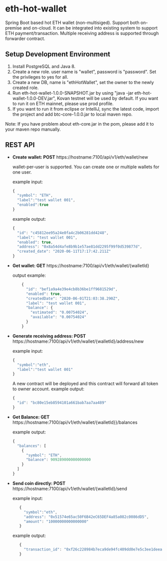 # eth-hot-wallet
Spring Boot based hot ETH wallet (non-multisiged). Support both on-premise and on-cloud. It can be integrated into existing system to support ETH payment/transaction. Multiple receiving address is supported through forwarder contract.

## Setup Development Environment
1. Install PostgreSQL and Java 8.
2. Create a new role. user name is "wallet", password is "password". Set the privileges to yes for all.
3. Create a new DB, name is "ethHotWallet", set the owner to the newly created role.
4. Run eth-hot-wallet-1.0.0-SNAPSHOT.jar by using "java -jar eth-hot-wallet-1.0.0-DEV.jar", Kovan testnet will be used by default. If you want to run it on ETH mainnet, please use prod profile.
5. If you want to run it from eclipse or IntelliJ, sync the latest code, import the project and add btc-core-1.0.0.jar to local maven repo.

Note: If you have problem about eth-core.jar in the pom, please add it to your maven repo manually.

## REST API 

- **Create wallet:  POST** https://hostname:7100/api/v1/eth/wallet/new

    wallet-per-user is supported. You can create one or multiple wallets for one user.
  
  example input:
  ```javascript
  {
  	"symbol": "ETH",
  	"label":"test wallet 001",
  	"enabled":true
  }
  ```
  
  example output:
  ```javascript
  {
    "id": "c45812ee95a24e0fa4c2b06281dd4248",
    "label": "test wallet 001",
    "enabled": true,
    "address": "0x8a54d4afe8b9b1e57ae81dd2295f99f0d539877d",
    "created_date": "2020-06-11T17:17:42.211Z"
  }
  ```

  
 - **Get wallet:  GET**  https://hostname:7100/api/v1/eth/wallet/{walletId}

    output example:
    ```javascript
        {
          "id": "bef1a9a4e39e4cb8b36be1ff9681529d",
          "enabled": true,
          "createdDate": "2020-06-01T21:03:38.290Z",
          "label": "test wallet 001",
          "balance": {
            "estimated": "0.00754024",
            "available": "0.00754024"
          }
        }
    ```

- **Generate receiving address:  POST**   https://hostname:7100/api/v1/eth/wallet/{walletId}/address/new

    example input:
    ```javascript
    {
      "symbol":"eth",
      "label":"test wallet 001"
    }
    ```
  
    A new contract will be deployed and this contract will forward all token to owner account. 
    example output:
    ```javascript
    {
      "id": "bc80e15eb8594101a661bab7aa7aa489"
    }
    ```

- **Get Balance:  GET**   https://hostname:7100/api/v1/eth/wallet/{walletId}}/balances

    example output:
    ```javascript
    {
      "balances": [
        {
          "symbol": "ETH",
          "balance": 909289000000000000
        }
      ]
    }
    ```

- **Send coin directly:   POST**   https://hostname:7100/api/v1/eth/wallet/{walletId}/send

   example input:
    
   ```javascript
      {
        "symbol":"eth",
        "address": "0x51574e65ac50F6B42eC65DEF4a85a082c0086dD5",
        "amount": "10000000000000000"
      }
   ```
     
   example output:
   
   ```javascript
      {
        "transaction_id": "0xf26c228984b7eca9de94fc409dd0e7e5c3ee1deea06ae83752cb71cea8ecc82f"
      }
   ```
